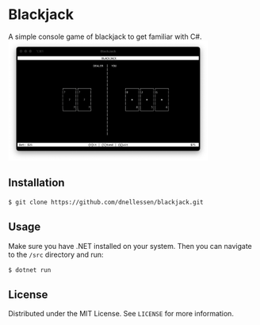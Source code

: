 # Blackjack

A simple console game of blackjack to get familiar with C#.
<img src="img/gameplay.png" width="80%"> 

## Installation
```sh
$ git clone https://github.com/dnellessen/blackjack.git
```

## Usage
Make sure you have .NET installed on your system.
Then you can navigate to the `/src` directory and run:
```bash
$ dotnet run
```

## License
Distributed under the MIT License. See `LICENSE` for more information.
